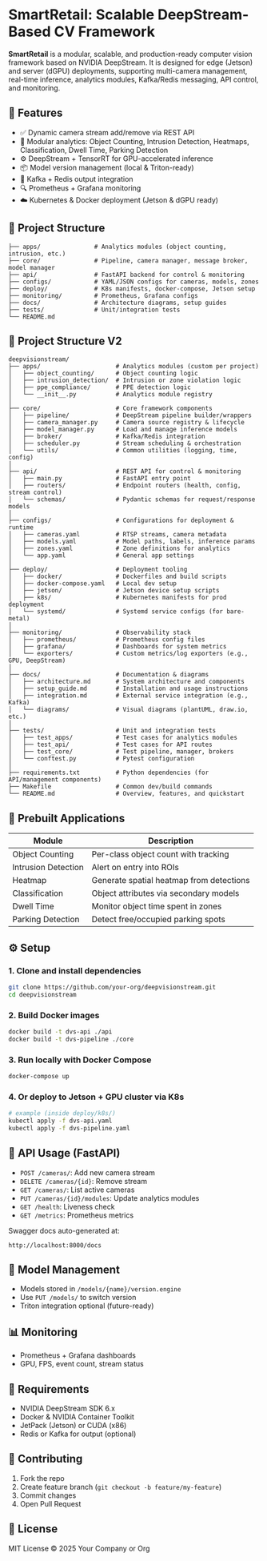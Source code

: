 # SmartRetail: Scalable DeepStream-Based CV Framework

**SmartRetail** is a modular, scalable, and production-ready computer vision framework based on NVIDIA DeepStream. It is designed for edge (Jetson) and server (dGPU) deployments, supporting multi-camera management, real-time inference, analytics modules, Kafka/Redis messaging, API control, and monitoring.

## 🚀 Features

- ✅ Dynamic camera stream add/remove via REST API
- 🎯 Modular analytics: Object Counting, Intrusion Detection, Heatmaps, Classification, Dwell Time, Parking Detection
- ⚙️ DeepStream + TensorRT for GPU-accelerated inference
- 📦 Model version management (local & Triton-ready)
- 🔌 Kafka + Redis output integration
- 🔍 Prometheus + Grafana monitoring
- ☁️ Kubernetes & Docker deployment (Jetson & dGPU ready)

## 📁 Project Structure

```
├── apps/               # Analytics modules (object counting, intrusion, etc.)
├── core/               # Pipeline, camera manager, message broker, model manager
├── api/                # FastAPI backend for control & monitoring
├── configs/            # YAML/JSON configs for cameras, models, zones
├── deploy/             # K8s manifests, docker-compose, Jetson setup
├── monitoring/         # Prometheus, Grafana configs
├── docs/               # Architecture diagrams, setup guides
├── tests/              # Unit/integration tests
└── README.md
```

## 📁 Project Structure V2

```
deepvisionstream/
├── apps/                     # Analytics modules (custom per project)
│   ├── object_counting/      # Object counting logic
│   ├── intrusion_detection/  # Intrusion or zone violation logic
│   ├── ppe_compliance/       # PPE detection logic
│   └── __init__.py           # Analytics module registry
│
├── core/                     # Core framework components
│   ├── pipeline/             # DeepStream pipeline builder/wrappers
│   ├── camera_manager.py     # Camera source registry & lifecycle
│   ├── model_manager.py      # Load and manage inference models
│   ├── broker/               # Kafka/Redis integration
│   ├── scheduler.py          # Stream scheduling & orchestration
│   └── utils/                # Common utilities (logging, time, config)
│
├── api/                      # REST API for control & monitoring
│   ├── main.py               # FastAPI entry point
│   ├── routers/              # Endpoint routers (health, config, stream control)
│   └── schemas/              # Pydantic schemas for request/response models
│
├── configs/                  # Configurations for deployment & runtime
│   ├── cameras.yaml          # RTSP streams, camera metadata
│   ├── models.yaml           # Model paths, labels, inference params
│   ├── zones.yaml            # Zone definitions for analytics
│   └── app.yaml              # General app settings
│
├── deploy/                   # Deployment tooling
│   ├── docker/               # Dockerfiles and build scripts
│   ├── docker-compose.yaml   # Local dev setup
│   ├── jetson/               # Jetson device setup scripts
│   ├── k8s/                  # Kubernetes manifests for prod deployment
│   └── systemd/              # Systemd service configs (for bare-metal)
│
├── monitoring/               # Observability stack
│   ├── prometheus/           # Prometheus config files
│   ├── grafana/              # Dashboards for system metrics
│   └── exporters/            # Custom metrics/log exporters (e.g., GPU, DeepStream)
│
├── docs/                     # Documentation & diagrams
│   ├── architecture.md       # System architecture and components
│   ├── setup_guide.md        # Installation and usage instructions
│   ├── integration.md        # External service integration (e.g., Kafka)
│   └── diagrams/             # Visual diagrams (plantUML, draw.io, etc.)
│
├── tests/                    # Unit and integration tests
│   ├── test_apps/            # Test cases for analytics modules
│   ├── test_api/             # Test cases for API routes
│   ├── test_core/            # Test pipeline, manager, brokers
│   └── conftest.py           # Pytest configuration
│
├── requirements.txt          # Python dependencies (for API/management components)
├── Makefile                  # Common dev/build commands
└── README.md                 # Overview, features, and quickstart
```

## 🧪 Prebuilt Applications

| Module              | Description                                          |
|---------------------|------------------------------------------------------|
| Object Counting     | Per-class object count with tracking                |
| Intrusion Detection | Alert on entry into ROIs                            |
| Heatmap             | Generate spatial heatmap from detections            |
| Classification      | Object attributes via secondary models              |
| Dwell Time          | Monitor object time spent in zones                  |
| Parking Detection   | Detect free/occupied parking spots                  |

## ⚙️ Setup

### 1. Clone and install dependencies
```bash
git clone https://github.com/your-org/deepvisionstream.git
cd deepvisionstream
```

### 2. Build Docker images
```bash
docker build -t dvs-api ./api
docker build -t dvs-pipeline ./core
```

### 3. Run locally with Docker Compose
```bash
docker-compose up
```

### 4. Or deploy to Jetson + GPU cluster via K8s
```bash
# example (inside deploy/k8s/)
kubectl apply -f dvs-api.yaml
kubectl apply -f dvs-pipeline.yaml
```

## 🔌 API Usage (FastAPI)

- `POST /cameras/`: Add new camera stream
- `DELETE /cameras/{id}`: Remove stream
- `GET /cameras/`: List active cameras
- `PUT /cameras/{id}/modules`: Update analytics modules
- `GET /health`: Liveness check
- `GET /metrics`: Prometheus metrics

Swagger docs auto-generated at:
```
http://localhost:8000/docs
```

## 🧠 Model Management

- Models stored in `/models/{name}/version.engine`
- Use `PUT /models/` to switch version
- Triton integration optional (future-ready)

## 📊 Monitoring

- Prometheus + Grafana dashboards
- GPU, FPS, event count, stream status

## 🧱 Requirements

- NVIDIA DeepStream SDK 6.x
- Docker & NVIDIA Container Toolkit
- JetPack (Jetson) or CUDA (x86)
- Redis or Kafka for output (optional)

## 🤝 Contributing

1. Fork the repo
2. Create feature branch (`git checkout -b feature/my-feature`)
3. Commit changes
4. Open Pull Request

## 📄 License

MIT License © 2025 Your Company or Org

